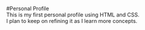 #Personal Profile <br />
This is my first personal profile using HTML and CSS. <br />
I plan to keep on refining it as I learn more concepts.<br />


